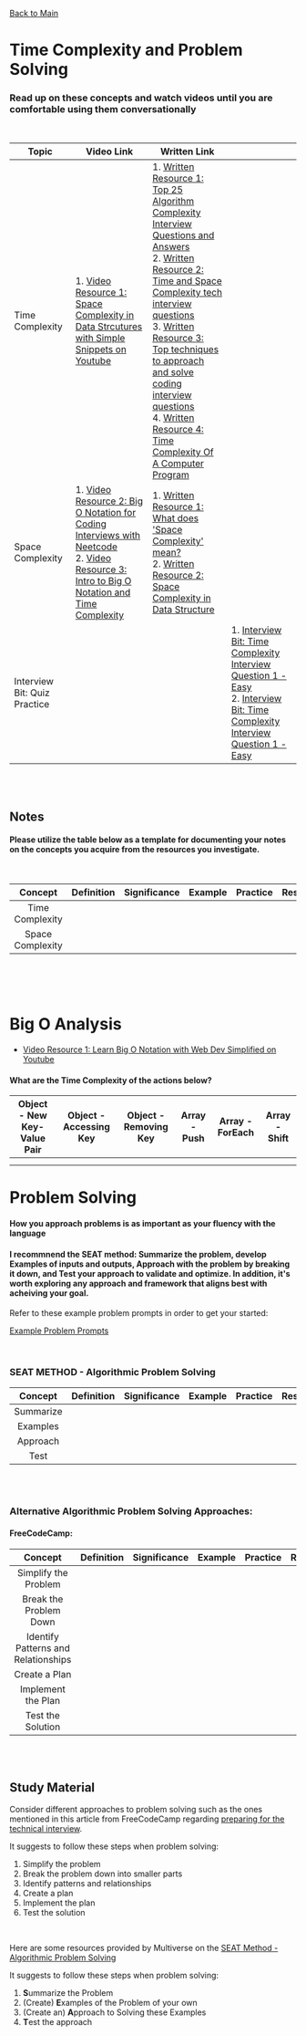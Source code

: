 [Back to Main](../README.md)

# Time Complexity and Problem Solving

### Read up on these concepts and watch videos until you are comfortable using them conversationally
<br>

| Topic | Video Link | Written Link |  |
| -------- | -------- | -------- | -------- |
| Time Complexity | 1. [Video Resource 1: Space Complexity in Data Strcutures with Simple Snippets on Youtube](https://www.youtube.com/watch?v=itn09C2ZB9Y) | 1. [Written Resource 1: Top 25 Algorithm Complexity Interview Questions and Answers](https://interviewprep.org/algorithm-complexity-interview-questions/) <br> 2. [Written Resource 2: Time and Space Complexity tech interview questions](https://r-fraktas.medium.com/time-and-space-complexity-tech-interview-questions-3cee8ba14) <br> 3. [Written Resource 3: Top techniques to approach and solve coding interview questions](https://www.techinterviewhandbook.org/coding-interview-techniques/) <br> 4. [Written Resource 4: Time Complexity Of A Computer Program](https://www.interviewbit.com/courses/programming/time-complexity/) |  |
| Space Complexity | 1. [Video Resource 2: Big O Notation for Coding Interviews with Neetcode](https://www.youtube.com/watch?v=BgLTDT03QtU) <br> 2. [Video Resource 3: Intro to Big O Notation and Time Complexity](https://www.youtube.com/watch?v=D6xkbGLQesk) | 1. [Written Resource 1: What does 'Space Complexity' mean?](https://www.geeksforgeeks.org/g-fact-86/) <br> 2. [Written Resource 2: Space Complexity in Data Structure](https://www.scaler.com/topics/data-structures/space-complexity-in-data-structure/)|  |
| Interview Bit: Quiz Practice |  |  | 1. [Interview Bit: Time Complexity Interview Question 1 - Easy](https://www.interviewbit.com/problems/loopcmpl/) <br> 2. [Interview Bit: Time Complexity Interview Question 1 - Easy](https://www.interviewbit.com/problems/reccmpl1/)|


<br>
<br>

<h2> Notes </h2>
<h4> Please utilize the table below as a template for documenting your notes on the concepts you acquire from the resources you investigate. </h4>

<br> 

| Concept | Definition | Significance | Example | Practice | Resources |
| :-------: | ------- | ------- | ------- | ------- | ------- |
|   Time Complexity      |         |         |         |         |         |
|   Space Complexity      |         |         |         |         |         |

<br> 
<br>

<br>

# Big O Analysis

- [Video Resource 1: Learn Big O Notation with Web Dev Simplified on Youtube](https://www.youtube.com/watch?v=itn09C2ZB9Y)

#### What are the Time Complexity of the actions below?

| Object - New Key-Value Pair | Object - Accessing Key | Object - Removing Key | Array - Push | Array - ForEach | Array - Shift |
| ------- | ------- | ------- | ------- | ------- | ------- |
|         |         |         |         |         |         |
|         |         |         |         |         |         |



# Problem Solving
#### How you approach problems is as important as your fluency with the language

#### I recommnend the SEAT method: Summarize the problem, develop Examples of inputs and outputs, Approach with the problem by breaking it down, and Test your approach to validate and optimize. In addition, it's worth exploring any approach and framework that aligns best with acheiving your goal.

Refer to these example problem prompts in order to get your started:

[Example Problem Prompts](./Problem_Solving_1.txt)

<br>

### SEAT METHOD - Algorithmic Problem Solving

| Concept | Definition | Significance | Example | Practice | Resources |
| :-------: | ------- | ------- | ------- | ------- | ------- |
| Summarize      |         |         |         |         |         |
|  Examples      |         |         |         |         |         |
|    Approach    |         |         |         |         |         |
|     Test    |         |         |         |         |         |

<br> 
<br>

### Alternative Algorithmic Problem Solving Approaches: 

#### FreeCodeCamp: 

| Concept | Definition | Significance | Example | Practice | Resources |
| :-------: | ------- | ------- | ------- | ------- | ------- |
| Simplify the Problem      |         |         |         |         |         |
| Break the Problem Down     |         |         |         |         |         |
|    Identify Patterns and Relationships    |         |         |         |         |         |
|     Create a Plan    |         |         |         |         |         |
|    Implement the Plan    |         |         |         |         |         |
|     Test the Solution   |         |         |         |         |         |

<br> 
<br> 

## Study Material 

Consider different approaches to problem solving such as the ones mentioned in this article from FreeCodeCamp regarding [preparing for the technical interview](https://www.freecodecamp.org/news/problem-solving-and-technical-interview-prep/). 

It suggests to follow these steps when problem solving: 
 1. Simplify the problem
 2. Break the problem down into smaller parts
 3. Identify patterns and relationships
 4. Create a plan
 5. Implement the plan
 6. Test the solution

<br> 

Here are some resources provided by Multiverse on the [SEAT Method - Algorithmic Problem Solving](https://www.youtube.com/watch?v=IZvwSnPT1T0](https://docs.google.com/presentation/d/e/2PACX-1vQlHVQZCM_tZvH3_xqZJv1oggRbhhrb2PpjkGl2Xl8_SwkkAjPLqq_Bl9MJlrWoZ_TO9iE9jgetUfvZ/pub?start=false&loop=false&delayms=3000)https://docs.google.com/presentation/d/e/2PACX-1vQlHVQZCM_tZvH3_xqZJv1oggRbhhrb2PpjkGl2Xl8_SwkkAjPLqq_Bl9MJlrWoZ_TO9iE9jgetUfvZ/pub?start=false&loop=false&delayms=3000)

It suggests to follow these steps when problem solving: 
1. **S**ummarize the Problem
2. (Create) **E**xamples of the Problem of your own
3. (Create an) **A**pproach to Solving these Examples
4. **T**est the approach





